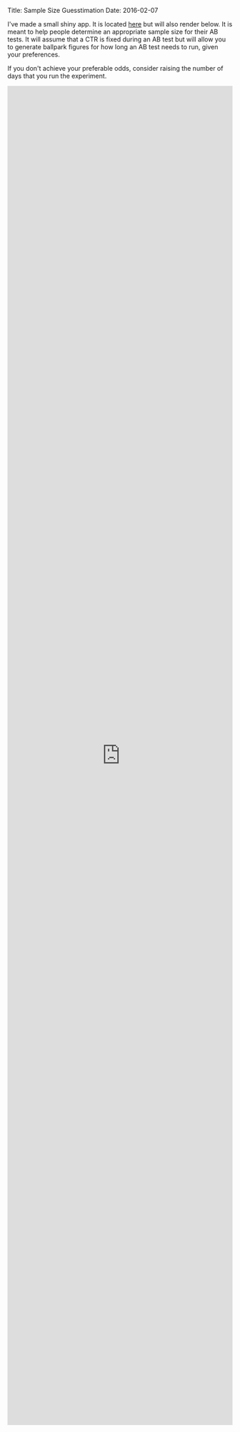 Title: Sample Size Guesstimation
Date: 2016-02-07

I've made a small shiny app. It is located [here](https://koaning.shinyapps.io/ab_testing/) but will also render below. It is meant to help people determine an appropriate sample size for their AB tests. It will assume that a CTR is fixed during an AB test but will allow you to generate ballpark figures for how long an AB test needs to run, given your preferences. 

If you don't achieve your preferable odds, consider raising the number of days that you run the experiment. 

<iframe src="https://koaning.shinyapps.io/ab_testing/" frameborder="0" width="100%" height="3000px"></iframe>